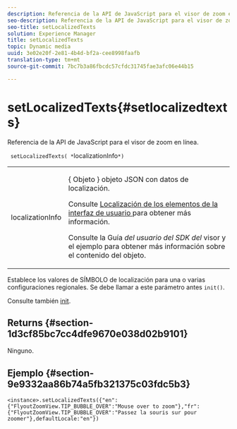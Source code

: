 ```yaml
---
description: Referencia de la API de JavaScript para el visor de zoom en línea.
seo-description: Referencia de la API de JavaScript para el visor de zoom en línea.
seo-title: setLocalizedTexts
solution: Experience Manager
title: setLocalizedTexts
topic: Dynamic media
uuid: 3e02e20f-2e81-4b4d-bf2a-cee8998faafb
translation-type: tm+mt
source-git-commit: 7bc7b3a86fbcdc57cfdc31745fae3afc06e44b15

---
```



# setLocalizedTexts{#setlocalizedtexts}

Referencia de la API de JavaScript para el visor de zoom en línea.

` setLocalizedTexts( *`localizationInfo`*)`

<table id="table_896DFF34A68A403DB93A6D597461A573"> 
 <tbody> 
  <tr> 
   <td colname="col1"> <p> <span class="codeph"> <span class="varname"> localizationInfo </span></span> </p> </td> 
   <td colname="col2"> <p> { <span class="codeph"> Objeto </span>} objeto JSON con datos de localización. </p> <p>Consulte <a href="../../../c-html5-s7-aem-asset-viewers/c-html5-inlinezoom-viewer-about/c-html5-inlinezoom-viewer-localization.md#concept-6c8e58c611934e93ae3f211f46e15c27" format="dita" scope="local"> Localización de los elementos de la interfaz de usuario </a> para obtener más información. </p> <p>Consulte la Guía <i>del usuario del SDK del</i> visor y el ejemplo para obtener más información sobre el contenido del objeto. </p> </td> 
  </tr> 
 </tbody> 
</table>

Establece los valores de SÍMBOLO de localización para una o varias configuraciones regionales. Se debe llamar a este parámetro antes `init()`.

Consulte también [init](../../../c-html5-s7-aem-asset-viewers/c-html5-video-reference/c-html5-video-viewer-20-javascriptapiref/r-html5-video-viewer-20-javascriptapiref-init.md#reference-3b570ba8b35045d6b30fb178c21a66c6).

## Returns {#section-1d3cf85bc7cc4dfe9670e038d02b9101}

Ninguno.

## Ejemplo {#section-9e9332aa86b74a5fb321375c03fdc5b3}

```
<instance>.setLocalizedTexts({"en":{"FlyoutZoomView.TIP_BUBBLE_OVER":"Mouse over to zoom"},"fr":{"FlyoutZoomView.TIP_BUBBLE_OVER":"Passez la souris sur pour zoomer"},defaultLocale:"en"})
```

